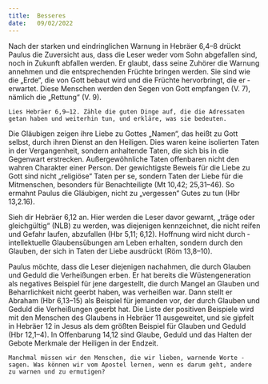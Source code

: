 ```yaml
---
title:  Besseres
date:   09/02/2022
---
```


Nach der starken und eindringlichen Warnung in Hebräer 6,4–8 drückt Paulus die Zuversicht aus, dass die Leser weder vom Sohn abgefallen sind, noch in Zukunft abfallen werden. Er glaubt, dass seine Zuhörer die Warnung ­annehmen und die entsprechenden Früchte bringen werden. Sie sind wie die „Erde“, die von Gott bebaut wird und die Früchte hervorbringt, die er ­erwartet. Diese Menschen werden den Segen von Gott empfangen (V. 7), nämlich die „Rettung“ (V. 9).

`Lies Hebräer 6,9–12. Zähle die guten Dinge auf, die die Adressaten getan haben und weiterhin tun, und erkläre, was sie bedeuten.`

Die Gläubigen zeigen ihre Liebe zu Gottes „Namen“, das heißt zu Gott selbst, durch ihren Dienst an den Heiligen. Dies waren keine isolierten Taten in der Vergangenheit, sondern anhaltende Taten, die sich bis in die Gegenwart erstrecken. Außergewöhnliche Taten offenbaren nicht den wahren Charakter einer Person. Der gewichtigste Beweis für die Liebe zu Gott sind nicht „religiöse“ Taten per se, sondern Taten der Liebe für die Mitmenschen, besonders für Benachteiligte (Mt 10,42; 25,31–46). So ermahnt Paulus die Gläubigen, nicht zu „vergessen“ Gutes zu tun (Hbr 13,2.16).

Sieh dir Hebräer 6,12 an. Hier werden die Leser davor gewarnt, „träge oder gleichgültig“ (NLB) zu werden, was diejenigen kennzeichnet, die nicht ­reifen und Gefahr laufen, abzufallen (Hbr 5,11; 6,12). Hoffnung wird nicht durch ­intellektuelle Glaubensübungen am Leben erhalten, sondern durch den Glauben, der sich in Taten der Liebe ausdrückt (Röm 13,8–10).

Paulus möchte, dass die Leser diejenigen nachahmen, die durch Glauben und Geduld die Verheißungen erben. Er hat bereits die Wüstengeneration als negatives Beispiel für jene dargestellt, die durch Mangel an Glauben und Beharrlichkeit nicht geerbt haben, was verheißen war. Dann stellt er Abraham (Hbr 6,13–15) als Beispiel für jemanden vor, der durch Glauben und Geduld die Verheißungen geerbt hat. Die Liste der positiven Beispiele wird mit den Menschen des Glaubens in Hebräer 11 ausgeweitet, und sie gipfelt in Hebräer 12 in Jesus als dem größten Beispiel für Glauben und Geduld (Hbr 12,1–4). In Offenbarung 14,12 sind Glaube, Geduld und das Halten der Gebote Merkmale der Heiligen in der Endzeit.

`Manchmal müssen wir den Menschen, die wir lieben, warnende Worte ­sagen. Was können wir vom Apostel lernen, wenn es darum geht, andere zu warnen und zu ermutigen?`